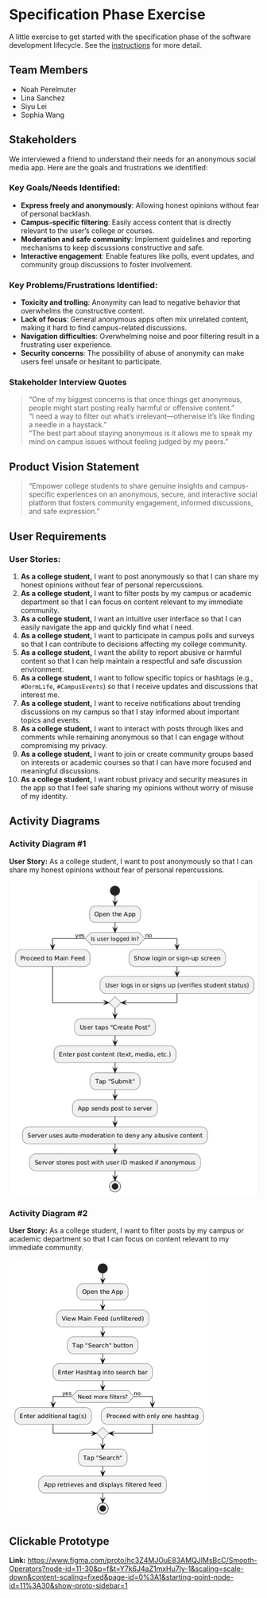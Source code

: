# Specification Phase Exercise

A little exercise to get started with the specification phase of the software development lifecycle. See the [instructions](instructions.md) for more detail.

## Team Members

- Noah Perelmuter  
- Lina Sanchez  
- Siyu Lei  
- Sophia Wang  

## Stakeholders

We interviewed a friend to understand their needs for an anonymous social media app. Here are the goals and frustrations we identified:

### Key Goals/Needs Identified:

- **Express freely and anonymously**: Allowing honest opinions without fear of personal backlash.  
- **Campus-specific filtering**: Easily access content that is directly relevant to the user’s college or courses.  
- **Moderation and safe community**: Implement guidelines and reporting mechanisms to keep discussions constructive and safe.  
- **Interactive engagement**: Enable features like polls, event updates, and community group discussions to foster involvement.  

### Key Problems/Frustrations Identified:

- **Toxicity and trolling**: Anonymity can lead to negative behavior that overwhelms the constructive content.  
- **Lack of focus**: General anonymous apps often mix unrelated content, making it hard to find campus-related discussions.  
- **Navigation difficulties**: Overwhelming noise and poor filtering result in a frustrating user experience.  
- **Security concerns**: The possibility of abuse of anonymity can make users feel unsafe or hesitant to participate.  

### Stakeholder Interview Quotes

> “One of my biggest concerns is that once things get anonymous, people might start posting really harmful or offensive content.”  
> “I need a way to filter out what’s irrelevant—otherwise it’s like finding a needle in a haystack.”  
> “The best part about staying anonymous is it allows me to speak my mind on campus issues without feeling judged by my peers.”    

## Product Vision Statement

> “Empower college students to share genuine insights and campus-specific experiences on an anonymous, secure, and interactive social platform that fosters community engagement, informed discussions, and safe expression.”

## User Requirements

### User Stories:

1. **As a college student,** I want to post anonymously so that I can share my honest opinions without fear of personal repercussions.  
2. **As a college student,** I want to filter posts by my campus or academic department so that I can focus on content relevant to my immediate community.  
3. **As a college student,** I want an intuitive user interface so that I can easily navigate the app and quickly find what I need.  
4. **As a college student,** I want to participate in campus polls and surveys so that I can contribute to decisions affecting my college community.  
5. **As a college student,** I want the ability to report abusive or harmful content so that I can help maintain a respectful and safe discussion environment.  
6. **As a college student,** I want to follow specific topics or hashtags (e.g., `#DormLife`, `#CampusEvents`) so that I receive updates and discussions that interest me.  
7. **As a college student,** I want to receive notifications about trending discussions on my campus so that I stay informed about important topics and events.  
8. **As a college student,** I want to interact with posts through likes and comments while remaining anonymous so that I can engage without compromising my privacy.  
9. **As a college student,** I want to join or create community groups based on interests or academic courses so that I can have more focused and meaningful discussions.  
10. **As a college student,** I want robust privacy and security measures in the app so that I feel safe sharing my opinions without worry of misuse of my identity.  

## Activity Diagrams

### Activity Diagram #1  
**User Story:** As a college student, I want to post anonymously so that I can share my honest opinions without fear of personal repercussions.  

![Activity Diagram 1](ActivityDiagram1.png)

### Activity Diagram #2  
**User Story:** As a college student, I want to filter posts by my campus or academic department so that I can focus on content relevant to my immediate community.  

![Activity Diagram 2](ActivityDiagram2.png)

## Clickable Prototype

**Link:**  https://www.figma.com/proto/hc3Z4MJOuE83AMQJlMsBcC/Smooth-Operators?node-id=11-30&p=f&t=Y7k6J4aZ1mxHu7ly-1&scaling=scale-down&content-scaling=fixed&page-id=0%3A1&starting-point-node-id=11%3A30&show-proto-sidebar=1